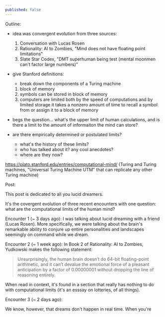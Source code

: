 ```yaml
---
published: false
---
```

Outline:

- idea was convergent evolution from three sources:
	1. Conversation with Lucas Rosen
    2. Rationality: AI to Zombies, "Mind does not have floating point limitations"
    3. Slate Star Codex, "DMT superhuman being test (mental moonmen can't factor large numbers)"
- give Stanford definitions:
	- break down the components of a Turing machine
    1. block of memory
    2. symbols can be stored in block of memory
    3. computers are limited both by the speed of computations and by limited storage
    	it takes a nonzero amount of time to recall a symbol from or assign it to a block of memory
    
- begs the question... what's the upper limit of human calculations, and is there a limit to the amount of informaiton the mind can store?

- are there empirically determined or postulated limits?
	- what's the history of these limits?
    - who has talked about it? any cool anecdotes?
    - where are they now?
    
https://plato.stanford.edu/entries/computational-mind/
(Turing and Turing machines, "Universal Turing Machine UTM" that can replicate any other Turing machine)

Post:

This post is dedicated to all you lucid dreamers.

It's the covergent evolution of three recent encounters with one question: what are the computational limits of the human mind?

Encounter 1 (~ 3 days ago): I was talking about lucid dreaming with a friend (Lucas Rosen). More specifically, we were talking about the brain's remarkable ability to conjure up entire personalities and landscapes seemingly on command while we dream. 

Encounter 2 (~ 1 week ago): In Book 2 of Rationality: AI to Zombies, Yudkowski makes the following statement:

> Unsurprisingly, the human brain doesn’t do 64-bit floating-point arithmetic, and it can’t devalue the emotional force of a pleasant anticipation by a factor of 0.00000001 without dropping the line of reasoning entirely.

When read in context, it's found in a section that really has nothing to do with computational limits (it's an esssay on lotteries, of all things).

Encounter 3 (~ 2 days ago):



We know, however, that dreams don't happen in real time. When you're 